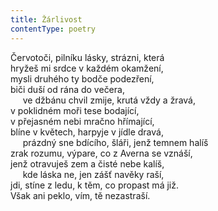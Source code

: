 ```yaml
---
title: Žárlivost
contentType: poetry
---
```


<section>

Červotoči, pilníku lásky, strázni, která  
hryžeš mi srdce v každém okamžení,  
mysli druhého ty bodče podezření,  
biči duší od rána do večera,  
     ve džbánu chvil zmije, krutá vždy a žravá,  
v poklidném moři tese bodající,  
v přejasném nebi mračno hřímající,  
blíne v květech, harpyje v jídle dravá,  
     prázdný sne bdícího, šláři, jenž temnem halíš  
zrak rozumu, výpare, co z Averna se vznáší,  
jenž otravuješ zem a čisté nebe kalíš,  
     kde láska ne, jen zášť navěky raší,  
jdi, stíne z ledu, k těm, co propast má již.  
Však ani peklo, vím, tě nezastraší.

</section>
